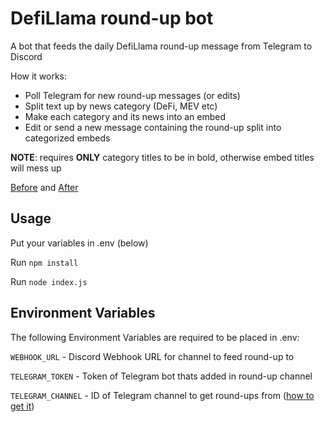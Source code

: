 # DefiLlama round-up bot
A bot that feeds the daily DefiLlama round-up message from Telegram to Discord


How it works:
- Poll Telegram for new round-up messages (or edits)
- Split text up by news category (DeFi, MEV etc)
- Make each category and its news into an embed
- Edit or send a new message containing the round-up split into categorized embeds

**NOTE**: requires **ONLY** category titles to be in bold, otherwise embed titles will mess up

[Before](https://github.com/0xn4de/round-up-bot/assets/109149873/eb8b6880-f3bb-4ac9-bab0-973aec74d627) and [After](https://github.com/0xn4de/round-up-bot/assets/109149873/66d3559e-3c00-4bd8-b2f4-869ea69933a2)

## Usage
Put your variables in .env (below)

Run `npm install`

Run `node index.js`


## Environment Variables
The following Environment Variables are required to be placed in .env:

`WEBHOOK_URL` - Discord Webhook URL for channel to feed round-up to

`TELEGRAM_TOKEN` - Token of Telegram bot thats added in round-up channel

`TELEGRAM_CHANNEL` - ID of Telegram channel to get round-ups from ([how to get it](https://neliosoftware.com/content/help/how-do-i-get-the-channel-id-in-telegram/))

